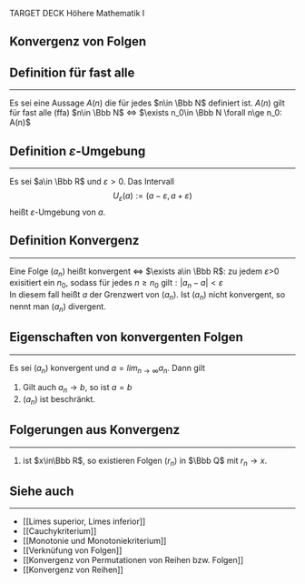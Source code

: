 
TARGET DECK
Höhere Mathematik I

Konvergenz von Folgen
--
## Definition für fast alle
***
Es sei eine Aussage $A(n)$ die für jedes $n\in \Bbb N$ definiert ist. $A(n)$ gilt für fast alle (ffa) $n\in \Bbb N$ $\iff$ $\exists n_0\in \Bbb N \forall n\ge n_0: A(n)$
## Definition $\varepsilon$-Umgebung
***
Es sei $a\in \Bbb R$ und $\varepsilon > 0$. Das Intervall
$$U_\varepsilon(a):=(a-\varepsilon,a+\varepsilon)$$
heißt $\varepsilon$-Umgebung von $a$.
## Definition Konvergenz
***
Eine Folge $(a_n)$ heißt konvergent
$\iff$ $\exists a\in \Bbb R$: $\text{zu jedem } \varepsilon \text{>0 exisitiert ein }n_0 \text{, sodass für jedes } n\ge n_0 \text{ gilt}: |a_n-a|<\varepsilon$    
In diesem fall heißt $a$ der Grenzwert von $(a_n)$.
Ist $(a_n)$ nicht konvergent, so nennt man $(a_n)$ divergent.
## Eigenschaften von konvergenten Folgen
***
Es sei $(a_n)$ konvergent und $a=lim_{n\rightarrow \infty}a_n$. Dann gilt
1. Gilt auch $a_n\rightarrow b$, so ist $a=b$
2. $(a_n)$ ist beschränkt.
## Folgerungen aus Konvergenz
***
1. ist $x\in\Bbb R$, so existieren Folgen $(r_n)$ in $\Bbb Q$ mit $r_n\rightarrow x$.
## Siehe auch
***
* [[Limes superior, Limes inferior]]
* [[Cauchykriterium]]
* [[Monotonie und Monotoniekriterium]]
* [[Verknüfung von Folgen]]
* [[Konvergenz von Permutationen von Reihen bzw. Folgen]]
* [[Konvergenz von Reihen]]
